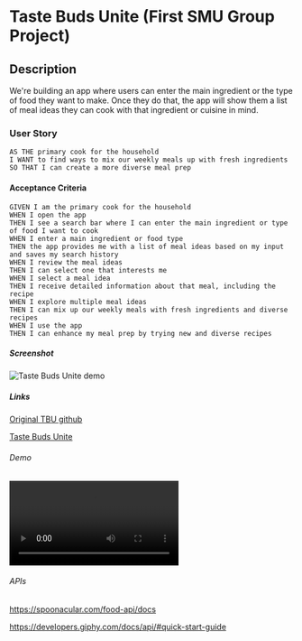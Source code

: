 # Taste Buds Unite (First SMU Group Project)

## Description

We're building an app where users can enter the main ingredient or the type of food they want to make. Once they do that, the app will show them a list of meal ideas they can cook with that ingredient or cuisine in mind.

### User Story

```
AS THE primary cook for the household
I WANT to find ways to mix our weekly meals up with fresh ingredients
SO THAT I can create a more diverse meal prep
```

#### Acceptance Criteria

```
GIVEN I am the primary cook for the household
WHEN I open the app
THEN I see a search bar where I can enter the main ingredient or type of food I want to cook
WHEN I enter a main ingredient or food type
THEN the app provides me with a list of meal ideas based on my input and saves my search history
WHEN I review the meal ideas
THEN I can select one that interests me
WHEN I select a meal idea
THEN I receive detailed information about that meal, including the recipe
WHEN I explore multiple meal ideas
THEN I can mix up our weekly meals with fresh ingredients and diverse recipes
WHEN I use the app
THEN I can enhance my meal prep by trying new and diverse recipes
```
##### Screenshot
![Taste Buds Unite demo](https://user-images.githubusercontent.com/143395836/277847750-3ba6aa99-b7e5-4ec9-bd2c-733c2f910f8f.png)
##### Links

[Original TBU github](https://github.com/tishaanderson/Group-Project)

[Taste Buds Unite](https://tishaanderson.github.io/TasteBudsUnite/)



###### Demo

<video src="DeployedProject.mp4" controls title="Title"></video>

###### APIs

https://spoonacular.com/food-api/docs

https://developers.giphy.com/docs/api/#quick-start-guide




